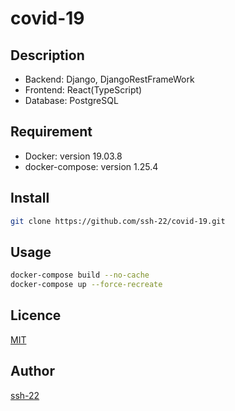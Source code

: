 covid-19
====

## Description

- Backend: Django, DjangoRestFrameWork
- Frontend: React(TypeScript)
- Database: PostgreSQL

## Requirement

- Docker: version 19.03.8
- docker-compose: version 1.25.4

## Install

```zsh
git clone https://github.com/ssh-22/covid-19.git
```

## Usage

```zsh
docker-compose build --no-cache
docker-compose up --force-recreate
```

## Licence

[MIT](https://github.com/ssh-22/covid-19/blob/master/LICENSE)

## Author

[ssh-22](https://github.com/ssh-22)
